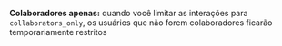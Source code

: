 **Colaboradores apenas:** quando você limitar as interações para `collaborators_only`, os usuários que não forem colaboradores ficarão temporariamente restritos
